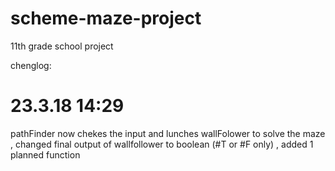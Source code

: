 # scheme-maze-project
11th grade school project

chenglog:


# 23.3.18 14:29 
  pathFinder now chekes the input and lunches wallFolower to solve the maze , changed final output of wallfollower to boolean (#T or #F only) , added 1 planned function
